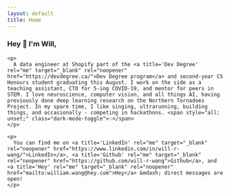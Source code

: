 ```yaml
---
layout: default
title: Home
---
```


<section>
  <section>
    <h1>Hey 👋 I'm Will,</h1>

    <p>
      A data engineer at Shopify part of the <a title='Dev Degree' rel="me" target="_blank" rel="noopener" href="https://devdegree.ca/">Dev Degree program</a> and second-year CS Honours student graduating this August. I work on the side as a teaching assistant, CTO for 5-ing COVID-19, and mentor for peers in STEM. I love neuroscience, computer vision, and all things AI, having previously done deep learning research on the Northern Tornadoes Project. In my spare time, I like singing, ultrarunning, building things, and occasionally - competing in hackathons. <span style="all: unset;" class="dark-mode-toggle">💡</span>
    </p>

    <p>
      You can find me on <a title='LinkedIn' rel="me" target="_blank" rel="noopener" href="https://www.linkedin.com/in/will-r-wang/">LinkedIn</a>, <a title='Github' rel="me" target="_blank" rel="noopener" href="https://github.com/will-r-wang">Github</a>, and <a title='Hey' rel="me" target="_blank" rel="noopener" href="mailto:william.wang@hey.com">Hey</a> &mdash; direct messages are open!
    </p>
  <section>
</section>
